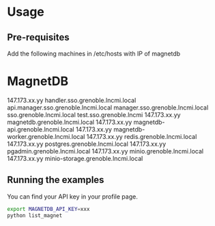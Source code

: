 # Usage

## Pre-requisites

Add the following machines in /etc/hosts with IP of magnetdb

# MagnetDB
147.173.xx.yy handler.sso.grenoble.lncmi.local api.manager.sso.grenoble.lncmi.local manager.sso.grenoble.lncmi.local sso.grenoble.lncmi.local test.sso.grenoble.lncmi
147.173.xx.yy magnetdb.grenoble.lncmi.local
147.173.xx.yy magnetdb-api.grenoble.lncmi.local
147.173.xx.yy magnetdb-worker.grenoble.lncmi.local
147.173.xx.yy redis.grenoble.lncmi.local
147.173.xx.yy postgres.grenoble.lncmi.local
147.173.xx.yy pgadmin.grenoble.lncmi.local
147.173.xx.yy minio.grenoble.lncmi.local
147.173.xx.yy minio-storage.grenoble.lncmi.local


## Running the examples

You can find your API key in your profile page.

```bash
export MAGNETDB_API_KEY=xxx
python list_magnet
```

